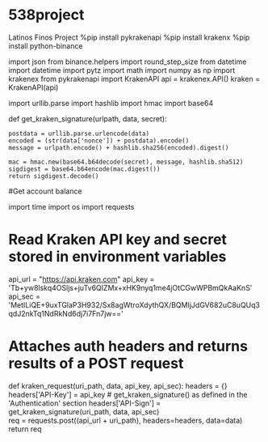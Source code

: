 # 538project
Latinos Finos Project
%pip install pykrakenapi
%pip install krakenx
%pip install python-binance

import json
from binance.helpers import round_step_size
from datetime import datetime
import pytz
import math
import numpy as np
import krakenex
from pykrakenapi import KrakenAPI
api = krakenex.API()
kraken = KrakenAPI(api)

import urllib.parse
import hashlib
import hmac
import base64

def get_kraken_signature(urlpath, data, secret):

    postdata = urllib.parse.urlencode(data)
    encoded = (str(data['nonce']) + postdata).encode()
    message = urlpath.encode() + hashlib.sha256(encoded).digest()

    mac = hmac.new(base64.b64decode(secret), message, hashlib.sha512)
    sigdigest = base64.b64encode(mac.digest())
    return sigdigest.decode()

#Get account balance

import time
import os
import requests

# Read Kraken API key and secret stored in environment variables
api_url = "https://api.kraken.com"
api_key = 'Tb+yw8lskq4OSljs+juTv6QIZMx+xHK9nyq1me4jOtCGwWPBmQkAaKnS'
api_sec = 'MetILiQE+9uxTGlaP3H932/Sx8agWtroXdythQX/BQMIjJdGV682uC8uQUq3qdJ2nkTq1NdRkNd6dj7i7Fn7jw=='

# Attaches auth headers and returns results of a POST request
def kraken_request(uri_path, data, api_key, api_sec):
    headers = {}
    headers['API-Key'] = api_key
    # get_kraken_signature() as defined in the 'Authentication' section
    headers['API-Sign'] = get_kraken_signature(uri_path, data, api_sec)            
    req = requests.post((api_url + uri_path), headers=headers, data=data)
    return req
